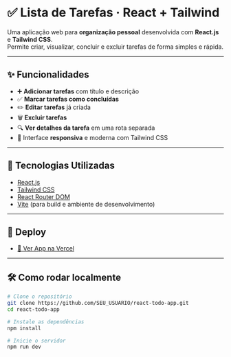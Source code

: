 # ✅ Lista de Tarefas · React + Tailwind

Uma aplicação web para **organização pessoal** desenvolvida com **React.js** e **Tailwind CSS**.  
Permite criar, visualizar, concluir e excluir tarefas de forma simples e rápida.

---

## ✨ Funcionalidades

- ➕ **Adicionar tarefas** com título e descrição
- ✅ **Marcar tarefas como concluídas**
- ✏️ **Editar tarefas** já criada
- 🗑️ **Excluir tarefas**
- 🔍 **Ver detalhes da tarefa** em uma rota separada
- 📱 Interface **responsiva** e moderna com Tailwind CSS

---

## 🧰 Tecnologias Utilizadas

- [React.js](https://reactjs.org/)
- [Tailwind CSS](https://tailwindcss.com/)
- [React Router DOM](https://reactrouter.com/)
- [Vite](https://vitejs.dev/) (para build e ambiente de desenvolvimento)

---

## 🚀 Deploy

- [🔗 Ver App na Vercel](https://lista-de-tarefas-ecru-ten.vercel.app/)

---

## 🛠️ Como rodar localmente

```bash
# Clone o repositório
git clone https://github.com/SEU_USUARIO/react-todo-app.git
cd react-todo-app

# Instale as dependências
npm install

# Inicie o servidor
npm run dev

